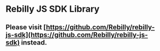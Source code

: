 # Rebilly JS SDK Library
## Please visit [https://github.com/Rebilly/rebilly-js-sdk](https://github.com/Rebilly/rebilly-js-sdk) instead.

